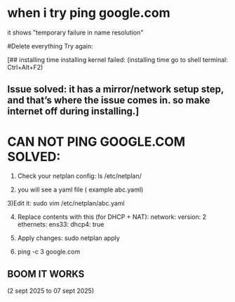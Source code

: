 
# when i try ping google.com
it shows "temporary failure in name resolution"

#Delete everything Try again:

[## installing time installing kernel failed:
(installing time go to shell terminal: Ctrl+Alt+F2)
## Issue solved: it has a mirror/network setup step, and that’s where the issue comes in. so make internet off during installing.]

# CAN NOT PING GOOGLE.COM SOLVED:

1) Check your netplan config:
ls /etc/netplan/

2) you will see a yaml file ( example abc.yaml)

3)Edit it:
sudo vim /etc/netplan/abc.yaml

4) Replace contents with this (for DHCP + NAT):
network:
  version: 2
  ethernets:
    ens33:
      dhcp4: true

5) Apply changes:
sudo netplan apply

6) ping -c 3 google.com
## BOOM IT WORKS

(2 sept 2025 to 07 sept 2025)
